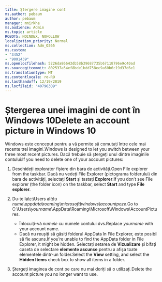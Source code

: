 ```yaml
---
title: Ștergere imagine cont
ms.author: pebaum
author: pebaum
manager: mnirkhe
ms.audience: Admin
ms.topic: article
ROBOTS: NOINDEX, NOFOLLOW
localization_priority: Normal
ms.collection: Adm_O365
ms.custom:
- "3452"
- "9001439"
ms.openlocfilehash: 5226da86643db58b39687735b67118796e9c40ad
ms.sourcegitcommit: 802537a54ef8bde1bdd758ee9a60b6c19d37d6e1
ms.translationtype: MT
ms.contentlocale: ro-RO
ms.lasthandoff: 12/19/2019
ms.locfileid: "40796309"
---
```

# <a name="delete-an-account-picture-in-windows-10"></a><span data-ttu-id="3cca1-102">Ștergerea unei imagini de cont în Windows 10</span><span class="sxs-lookup"><span data-stu-id="3cca1-102">Delete an account picture in Windows 10</span></span>

<span data-ttu-id="3cca1-103">Windows este conceput pentru a vă permite să comutați între cele mai recente trei imagini.</span><span class="sxs-lookup"><span data-stu-id="3cca1-103">Windows is designed to let you switch between your three most recent pictures.</span></span> <span data-ttu-id="3cca1-104">Dacă trebuie să ștergeți unul dintre imaginile contului:</span><span class="sxs-lookup"><span data-stu-id="3cca1-104">If you need to delete one of your account pictures:</span></span>

1. <span data-ttu-id="3cca1-105">Deschideți explorator fișiere din bara de activități.</span><span class="sxs-lookup"><span data-stu-id="3cca1-105">Open File explorer from the taskbar.</span></span> <span data-ttu-id="3cca1-106">Dacă nu vedeți File Explorer (pictograma folderului) din bara de activități, selectați **Start** și tastați **Explorer**.</span><span class="sxs-lookup"><span data-stu-id="3cca1-106">If you don’t see File explorer (the folder icon) on the taskbar, select **Start** and type **File explorer**.</span></span>

2. <span data-ttu-id="3cca1-107">Du-te la\\c:\Users al*tãu nume\appdata\roaming\microsoft\windows\accountpoze*.</span><span class="sxs-lookup"><span data-stu-id="3cca1-107">Go to C:\Users\\*yourname*\AppData\Roaming\Microsoft\Windows\AccountPictures.</span></span> 
    - <span data-ttu-id="3cca1-108">Înlocuiți-vă *numele* cu numele contului dvs.</span><span class="sxs-lookup"><span data-stu-id="3cca1-108">Replace *yourname* with your account name.</span></span>
    - <span data-ttu-id="3cca1-109">Dacă nu reușiți să găsiți folderul AppData în File Explorer, este posibil să fie ascuns.</span><span class="sxs-lookup"><span data-stu-id="3cca1-109">If you’re unable to find the AppData folder in File Explorer, it might be hidden.</span></span> <span data-ttu-id="3cca1-110">Selectați setarea de **Vizualizare** și bifați caseta de selectare **elemente ascunse** pentru a afișa toate elementele dintr-un folder.</span><span class="sxs-lookup"><span data-stu-id="3cca1-110">Select the **View** setting, and select the **Hidden Items** check box to show all items in a folder.</span></span>

3. <span data-ttu-id="3cca1-111">Ștergeți imaginea de cont pe care nu mai doriți să o utilizați.</span><span class="sxs-lookup"><span data-stu-id="3cca1-111">Delete the account picture you no longer want to use.</span></span>
 
 